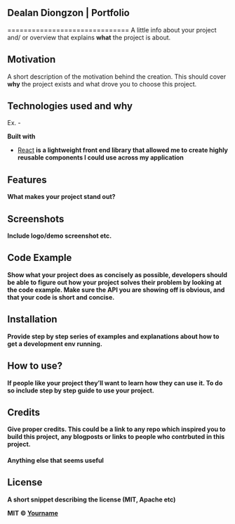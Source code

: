 ## Dealan Diongzon | Portfolio
==============================
A little info about your project and/ or overview that explains **what** the project is about.

## Motivation
A short description of the motivation behind the creation. This should cover **why** the project exists and what drove you to choose this project.

## Technologies used and why
Ex. -

<b>Built with</b>
- [React](https://reactjs.org/)
<b>is a lightweight front end library that allowed me to create highly reusable components I could use across my application<b>

## Features
What makes your project stand out?

## Screenshots
Include logo/demo screenshot etc.

## Code Example
Show what your project does as concisely as possible, developers should be able to figure out **how** your project solves their problem by looking at the code example. Make sure the API you are showing off is obvious, and that your code is short and concise.

## Installation
Provide step by step series of examples and explanations about how to get a development env running.

## How to use?
If people like your project they’ll want to learn how they can use it. To do so include step by step guide to use your project.

## Credits
Give proper credits. This could be a link to any repo which inspired you to build this project, any blogposts or links to people who contrbuted in this project. 

#### Anything else that seems useful

## License
A short snippet describing the license (MIT, Apache etc)

MIT © [Yourname]()
